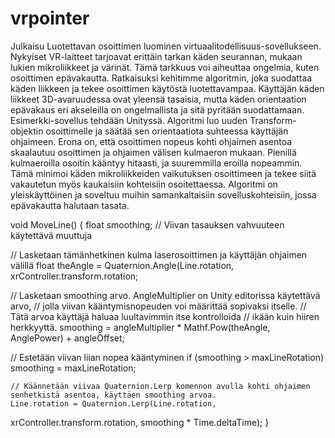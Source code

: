 # vrpointer

Julkaisu
Luotettavan osoittimen luominen virtuaalitodellisuus-sovellukseen.
Nykyiset VR-laitteet tarjoavat erittäin tarkan käden seurannan, mukaan lukien mikroliikkeet ja värinät. Tämä tarkkuus voi aiheuttaa ongelmia, kuten osoittimen epävakautta. Ratkaisuksi kehitimme algoritmin, joka suodattaa käden liikkeen ja tekee osoittimen käytöstä luotettavampaa.
Käyttäjän käden liikkeet 3D-avaruudessa ovat yleensä tasaisia, mutta käden orientaation epävakaus eri akseleilla on ongelmallista ja sitä pyritään suodattamaan.
Esimerkki-sovellus tehdään Unityssä. Algoritmi luo uuden Transform-objektin osoittimelle ja säätää sen orientaatiota suhteessa käyttäjän ohjaimeen. Erona on, että osoittimen nopeus kohti ohjaimen asentoa skaalautuu osoittimen ja ohjaimen välisen kulmaeron mukaan. Pienillä kulmaeroilla osoitin kääntyy hitaasti, ja suuremmilla eroilla nopeammin.
Tämä minimoi käden mikroliikkeiden vaikutuksen osoittimeen ja tekee siitä vakautetun myös kaukaisiin kohteisiin osoitettaessa. Algoritmi on yleiskäyttöinen ja soveltuu muihin samankaltaisiin sovelluskohteisiin, jossa epävakautta halutaan tasata.

void MoveLine()
{
    float smoothing; // Viivan tasauksen vahvuuteen käytettävä muuttuja

// Lasketaan tämänhetkinen kulma laserosoittimen ja käyttäjän ohjaimen välillä
    float theAngle = Quaternion.Angle(Line.rotation, xrController.transform.rotation;
        
// Lasketaan smoothing arvo. AngleMultiplier on Unity editorissa käytettävä arvo,
// jolla viivan kääntymisnopeuden voi määrittää sopivaksi itselle.
// Tätä arvoa käyttäjä haluaa luultavimmin itse kontrolloida
// ikään kuin hiiren herkkyyttä.
    smoothing = angleMultiplier * Mathf.Pow(theAngle, AnglePower) + angleOffset;

// Estetään viivan liian nopea kääntyminen
    if (smoothing > maxLineRotation) smoothing = maxLineRotation;

    // Käännetään viivaa Quaternion.Lerp komennon avulla kohti ohjaimen senhetkistä asentoa, käyttäen smoothing arvoa.
    Line.rotation = Quaternion.Lerp(Line.rotation,
xrController.transform.rotation, smoothing * Time.deltaTime);
}
